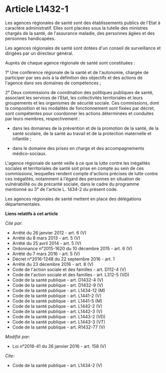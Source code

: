 # Article L1432-1

Les agences régionales de santé sont des établissements publics de l'Etat à caractère administratif. Elles sont placées sous
la tutelle des ministres chargés de la santé, de l'assurance maladie, des personnes âgées et des personnes handicapées. 

Les agences régionales de santé sont dotées d'un conseil de surveillance et dirigées par un directeur général. 

Auprès de chaque agence régionale de santé sont constituées : 

1° Une conférence régionale de la santé et de l'autonomie, chargée de participer par ses avis à la définition des objectifs
et des actions de l'agence dans ses domaines de compétences ; 

2° Deux commissions de coordination des politiques publiques de santé, associant les services de l'Etat, les collectivités
territoriales et leurs groupements et les organismes de sécurité sociale. Ces commissions, dont la composition et les
modalités de fonctionnement sont fixées par décret, sont compétentes pour coordonner les actions déterminées et conduites par
leurs membres, respectivement :

- dans les domaines de la prévention et de la promotion de la santé, de la santé scolaire, de la santé au travail et de la
protection maternelle et infantile ;

- dans le domaine des prises en charge et des accompagnements médico-sociaux. 

L'agence régionale de santé veille à ce que la lutte contre les inégalités sociales et territoriales de santé soit prise en
compte au sein de ces commissions, lesquelles rendent compte d'actions précises de lutte contre ces inégalités, notamment à
l'égard des personnes en situation de vulnérabilité ou de précarité sociale, dans le cadre du programme mentionné au 3° de
l'article L. 1434-2 du présent code. 

Les agences régionales de santé mettent en place des délégations départementales.

**Liens relatifs à cet article**

_Cité par_:

  - Arrêté du 26 janvier 2012 - art. 6 (V)
  - Arrêté du 8 mars 2013 - art. 5 (V)
  - Arrêté du 25 avril 2014 - art. 5 (V)
  - Ordonnance n°2015-1620 du 10 décembre 2015 - art. 6 (V)
  - Arrêté du 7 mars 2016 - art. 5 (V)
  - Décret n°2016-1248 du 22 septembre 2016 - art. 1
  - Arrêté du 23 décembre 2016 - art. 8 (V)
  - Code de l'action sociale et des familles - art. D112-4 (V)
  - Code de l'action sociale et des familles - art. L312-5 (VD)
  - Code de la santé publique - art. D1432-4 (V)
  - Code de la santé publique - art. D1432-9 (V)
  - Code de la santé publique - art. L1434-12 (M)
  - Code de la santé publique - art. L1441-2 (V)
  - Code de la santé publique - art. L1441-5 (M)
  - Code de la santé publique - art. L1442-2 (V)
  - Code de la santé publique - art. L1442-3 (V)
  - Code de la santé publique - art. L1443-2 (VD)
  - Code de la santé publique - art. L1443-3 (VT)
  - Code de la santé publique - art. R1432-77 (V)

_Modifié par_:

  - Loi n°2016-41 du 26 janvier 2016 - art. 158 (V)

_Cite_:

  - Code de la santé publique - art. L1434-2 (V)
